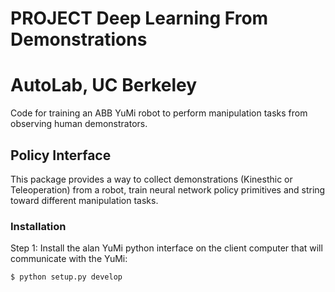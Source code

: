 # PROJECT Deep Learning From Demonstrations
# AutoLab, UC Berkeley
Code for training an ABB YuMi robot to perform manipulation tasks from observing human demonstrators. 

## Policy Interface

This package provides a way to collect demonstrations (Kinesthic or Teleoperation) from a robot, train neural network policy primitives and string toward different manipulation tasks. 

### Installation
Step 1: Install the alan YuMi python interface on the client computer that will communicate with the YuMi:
```sh
$ python setup.py develop
```
```

